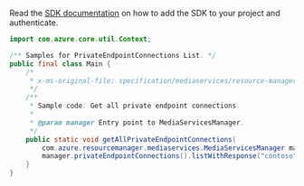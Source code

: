 Read the [SDK documentation](https://github.com/Azure/azure-sdk-for-java/blob/azure-resourcemanager-mediaservices_1.1.0-beta.3/sdk/mediaservices/azure-resourcemanager-mediaservices/README.md) on how to add the SDK to your project and authenticate.

```java
import com.azure.core.util.Context;

/** Samples for PrivateEndpointConnections List. */
public final class Main {
    /*
     * x-ms-original-file: specification/mediaservices/resource-manager/Microsoft.Media/stable/2021-06-01/examples/private-endpoint-connection-list.json
     */
    /**
     * Sample code: Get all private endpoint connections.
     *
     * @param manager Entry point to MediaServicesManager.
     */
    public static void getAllPrivateEndpointConnections(
        com.azure.resourcemanager.mediaservices.MediaServicesManager manager) {
        manager.privateEndpointConnections().listWithResponse("contoso", "contososports", Context.NONE);
    }
}
```
